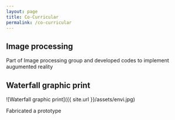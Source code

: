 ```yaml
---
layout: page
title: Co-Curricular
permalink: /co-curricular
---
```


## Image processing


Part of Image processing group and developed codes to implement augumented reality

## Waterfall graphic print

![Waterfall graphic print]({{ site.url }}/assets/envi.jpg)

Fabricated a prototype
